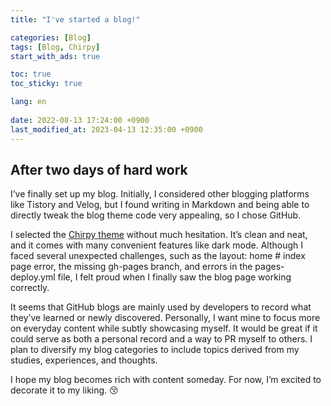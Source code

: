 ```yaml
---
title: "I've started a blog!"

categories: [Blog]
tags: [Blog, Chirpy]
start_with_ads: true

toc: true
toc_sticky: true

lang: en
 
date: 2022-08-13 17:24:00 +0900
last_modified_at: 2023-04-13 12:35:00 +0900
---
```


## **After two days of hard work**

I’ve finally set up my blog. Initially, I considered other blogging platforms like Tistory and Velog, but I found writing in Markdown and being able to directly tweak the blog theme code very appealing, so I chose GitHub.

I selected the [Chirpy theme](https://github.com/cotes2020/jekyll-theme-chirpy/) without much hesitation. It’s clean and neat, and it comes with many convenient features like dark mode. Although I faced several unexpected challenges, such as the layout: home # index page error, the missing gh-pages branch, and errors in the pages-deploy.yml file, I felt proud when I finally saw the blog page working correctly.

It seems that GitHub blogs are mainly used by developers to record what they’ve learned or newly discovered. Personally, I want mine to focus more on everyday content while subtly showcasing myself. It would be great if it could serve as both a personal record and a way to PR myself to others. I plan to diversify my blog categories to include topics derived from my studies, experiences, and thoughts.

I hope my blog becomes rich with content someday. For now, I’m excited to decorate it to my liking. 😚